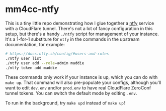 mm4cc-ntfy
==========

This is a tiny little repo demonstrating how I glue together a
[ntfy](https://ntfy.sh/) service with a CloudFlare tunnel. There's not a lot of
fancy configuration in this setup, but there's a handy `./ntfy` script for
management of your instance. It's a 1-for-1 substiture for `ntfy` in the commands
in the upstream documentation, for example:

```bash
# https://docs.ntfy.sh/config/#users-and-roles
./ntfy user list
./ntfy user add --role=admin maddie
./ntfy token add maddie
```

These commands only work if your instance is up, which you can do with `make up`.
That command will also pre-populate your configs, although you'll want to edit
`dev.env` and/or `prod.env` to have real CloudFlare ZeroConf tunnel tokens. You
can switch the default mode by editing `.env`.

To run in the background, try `make upd` instead of `make up`!
